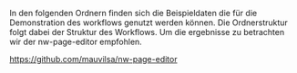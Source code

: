 In den folgenden Ordnern finden sich die Beispieldaten die für die Demonstration des workflows genutzt werden können.
Die Ordnerstruktur folgt dabei der Struktur des Workflows.
Um die ergebnisse zu betrachten wir der nw-page-editor empfohlen.

https://github.com/mauvilsa/nw-page-editor
